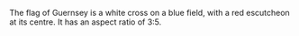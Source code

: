 The flag of Guernsey is a white cross on a blue field, with a red escutcheon at its centre. It has an aspect ratio of 3:5.